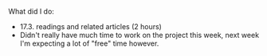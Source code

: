 What did I do:
- 17.3. readings and related articles (2 hours)
- Didn't really have much time to work on the project this week, next week I'm
  expecting a lot of "free" time however.
